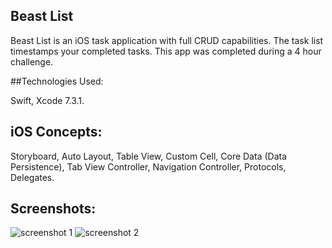 ## Beast List


Beast List is an iOS task application with full CRUD capabilities. The task list timestamps your completed tasks. This app was completed during a 4 hour challenge. 


##Technologies Used:


Swift, Xcode 7.3.1.


## iOS Concepts:


Storyboard, Auto Layout, Table View, Custom Cell, Core Data (Data Persistence), Tab View Controller, Navigation Controller, Protocols, Delegates.


## Screenshots:


![screenshot 1](https://github.com/alex-wap/user_dashboard/blob/master/ss/B1.png "Screenshot 1")
![screenshot 2](https://github.com/alex-wap/user_dashboard/blob/master/ss/B2.png "Screenshot 2")